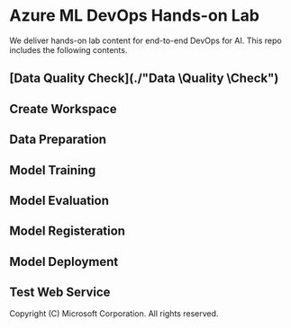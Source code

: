 # Azure ML DevOps Hands-on Lab

We deliver hands-on lab content for end-to-end DevOps for AI. This repo includes the following contents.


## [Data Quality Check](./"Data \Quality \Check")

## Create Workspace

## Data Preparation

## Model Training

## Model Evaluation

## Model Registeration

## Model Deployment

## Test Web Service



Copyright (C) Microsoft Corporation. All rights reserved.​
